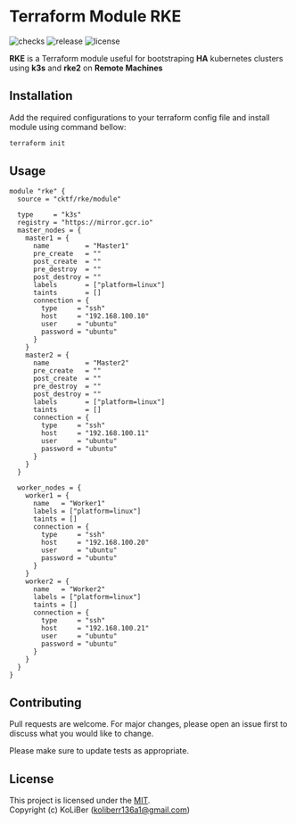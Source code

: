 # Terraform Module RKE

![checks](https://github.com/cktf/terraform-module-rke/actions/workflows/cicd.yml/badge.svg)
![release](https://img.shields.io/github/v/release/cktf/terraform-module-rke?display_name=tag)
![license](https://img.shields.io/github/license/cktf/terraform-module-rke)

**RKE** is a Terraform module useful for bootstraping **HA** kubernetes clusters using **k3s** and **rke2** on **Remote Machines**

## Installation

Add the required configurations to your terraform config file and install module using command bellow:

```bash
terraform init
```

## Usage

```hcl
module "rke" {
  source = "cktf/rke/module"

  type     = "k3s"
  registry = "https://mirror.gcr.io"
  master_nodes = {
    master1 = {
      name         = "Master1"
      pre_create   = ""
      post_create  = ""
      pre_destroy  = ""
      post_destroy = ""
      labels       = ["platform=linux"]
      taints       = []
      connection = {
        type     = "ssh"
        host     = "192.168.100.10"
        user     = "ubuntu"
        password = "ubuntu"
      }
    }
    master2 = {
      name         = "Master2"
      pre_create   = ""
      post_create  = ""
      pre_destroy  = ""
      post_destroy = ""
      labels       = ["platform=linux"]
      taints       = []
      connection = {
        type     = "ssh"
        host     = "192.168.100.11"
        user     = "ubuntu"
        password = "ubuntu"
      }
    }
  }

  worker_nodes = {
    worker1 = {
      name   = "Worker1"
      labels = ["platform=linux"]
      taints = []
      connection = {
        type     = "ssh"
        host     = "192.168.100.20"
        user     = "ubuntu"
        password = "ubuntu"
      }
    }
    worker2 = {
      name   = "Worker2"
      labels = ["platform=linux"]
      taints = []
      connection = {
        type     = "ssh"
        host     = "192.168.100.21"
        user     = "ubuntu"
        password = "ubuntu"
      }
    }
  }
}
```

## Contributing

Pull requests are welcome. For major changes, please open an issue first to discuss what you would like to change.

Please make sure to update tests as appropriate.

## License

This project is licensed under the [MIT](LICENSE.md).  
Copyright (c) KoLiBer (koliberr136a1@gmail.com)
